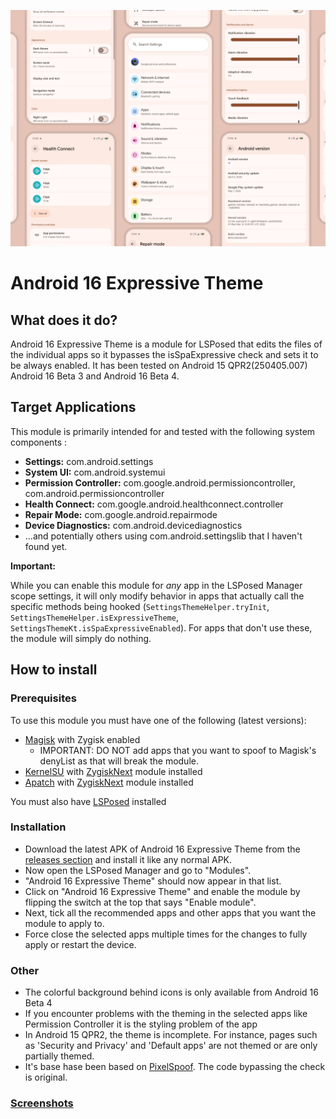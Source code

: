 ![image](img/Module_Mockup.png)

# Android 16 Expressive Theme

## What does it do?

Android 16 Expressive Theme is a module for LSPosed that edits the files of the individual apps so it bypasses the isSpaExpressive check and sets it to be always enabled. It has been tested on Android 15 QPR2(250405.007) Android 16 Beta 3 and Android 16 Beta 4.

## Target Applications

This module is primarily intended for and tested with the following system components :

*   **Settings:** com.android.settings
*   **System UI:** com.android.systemui
*   **Permission Controller:** com.google.android.permissioncontroller, com.android.permissioncontroller
*   **Health Connect:** com.google.android.healthconnect.controller
*   **Repair Mode:** com.google.android.repairmode
*   **Device Diagnostics:** com.android.devicediagnostics
*   ...and potentially others using com.android.settingslib that I haven't found yet.

**Important:** 

While you can enable this module for *any* app in the LSPosed Manager scope settings, it will only modify behavior in apps that actually call the specific methods being hooked (`SettingsThemeHelper.tryInit`, `SettingsThemeHelper.isExpressiveTheme`, `SettingsThemeKt.isSpaExpressiveEnabled`). For apps that don't use these, the module will simply do nothing.

## How to install

### Prerequisites

To use this module you must have one of the following (latest versions):
- [Magisk](https://github.com/topjohnwu/Magisk) with Zygisk enabled
    - IMPORTANT: DO NOT add apps that you want to spoof to Magisk's denyList as that will break the module.
- [KernelSU](https://github.com/tiann/KernelSU) with [ZygiskNext](https://github.com/Dr-TSNG/ZygiskNext) module installed
- [Apatch](https://github.com/bmax121/APatch) with [ZygiskNext](https://github.com/Dr-TSNG/ZygiskNext) module installed

You must also have [LSPosed](https://github.com/mywalkb/LSPosed_mod) installed

### Installation

- Download the latest APK of Android 16 Expressive Theme from the [releases section](https://github.com/igorb200828/Android-16-Expressive-Theme/releases) and install it like any normal APK.
- Now open the LSPosed Manager and go to "Modules".
- "Android 16 Expressive Theme" should now appear in that list.
- Click on "Android 16 Expressive Theme" and enable the module by flipping the switch at the top that says "Enable module".
- Next, tick all the recommended apps and other apps that you want the module to apply to.
- Force close the selected apps multiple times for the changes to fully apply or restart the device.

### Other

- The colorful background behind icons is only available from Android 16 Beta 4
- If you encounter problems with the theming in the selected apps like Permission Controller it is the styling problem of the app
- In Android 15 QPR2, the theme is incomplete. For instance, pages such as 'Security and Privacy' and 'Default apps' are not themed or are only partially themed.
- It's base hase been based on [PixelSpoof](https://github.com/RisenID/PixelSpoof). The code bypassing the check is original.

### [Screenshots](https://github.com/igorb200828/Android-16-Expressive-Theme/tree/master/img)
